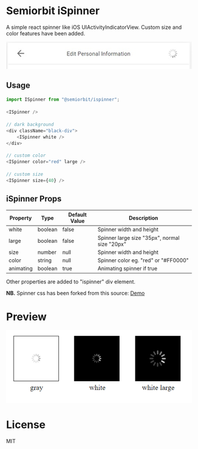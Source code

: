 # Semiorbit iSpinner

A simple react spinner like iOS UIActivityIndicatorView. Custom size and color features have been added.

![iSpinner Preview](preview.jpg)

## Usage

```javascript
import ISpinner from "@semiorbit/ispinner";

<ISpinner />

// dark background
<div className="black-div">
    <ISpinner white />
</div>

// custom color
<ISpinner color="red" large />

// custom size
<ISpinner size={40} />
```

## iSpinner Props

Property   | Type    | Default Value   | Description
-------    | ------  | ---------- | ------------
white      | boolean  | false       | Spinner width and height
large      | boolean  | false       | Spinner large size "35px", normal size "20px"
size      | number  | null       | Spinner width and height
color      | string  | null      | Spinner color eg. "red" or "#FF0000"
animating  | boolean | true       | Animating spinner if true

Other properties are added to "ispinner" div element.

**NB.** Spinner css has been forked from this source: [Demo](https://www.cssscript.com/demo/ios-style-loading-spinner-with-pure-css-ispinner)

# Preview

![iSpinner Preview](preview-ispinner.png)

# License

MIT
